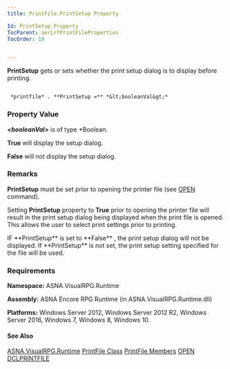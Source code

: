 ```yaml
---
title: PrintFile.PrintSetup Property

Id: PrintSetup_Property
TocParent: aerLrfPrintFileProperties
TocOrder: 19


---
```


**PrintSetup** gets or sets whether the print setup dialog is to display before printing. 

```

 *printfile* . **PrintSetup =** *&lt;booleanVal&gt;* 
```

### Property Value
***&lt;booleanVal&gt;*** is of type *Boolean. 

**True** will display the setup dialog. 

**False** will not display the setup dialog. 

### Remarks
**PrintSetup** must be set prior to opening the printer file (see [OPEN](OPEN.html) command). 

Setting **PrintSetup** property to **True** prior to opening the printer file will result in the print setup dialog being displayed when the print file is opened. This allows the user to select print settings prior to printing. 

<p> IF **PrintSetup** is set to **False** , the print setup dialog will not be displayed. If **PrintSetup** is not set, the print setup setting specified for the file will be used. 

### Requirements
**Namespace:** ASNA.VisualRPG.Runtime 

**Assembly:** ASNA Encore RPG Runtime (in ASNA.VisualRPG.Runtime.dll) 

**Platforms:** Windows Server 2012, Windows Server 2012 R2, Windows Server 2016, Windows 7, Windows 8, Windows 10. 

#### See Also
[ASNA.VisualRPG.Runtime](aerLrfRuntimeNamespace.html)
[PrintFile Class](aerLrfPrintFileClass.html)
[PrintFile Members](aerLrfPrintFileMembers.html)
[OPEN](OPEN.html)
[DCLPRINTFILE](DCLPRINTFILE.html) 
